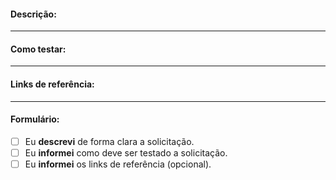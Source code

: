 #### Descrição:


---
#### Como testar:


---
#### Links de referência:


---
#### Formulário:
* [ ] Eu **descrevi** de forma clara a solicitação.
* [ ] Eu **informei** como deve ser testado a solicitação.
* [ ] Eu **informei** os links de referência (opcional).
